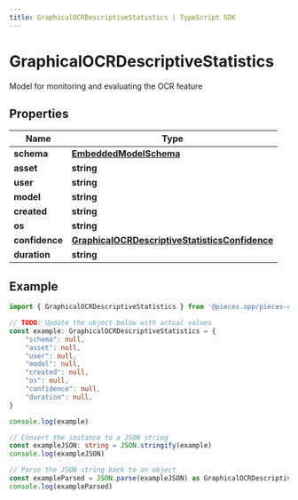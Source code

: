 ```yaml
---
title: GraphicalOCRDescriptiveStatistics | TypeScript SDK
---
```



# GraphicalOCRDescriptiveStatistics

Model for monitoring and evaluating the OCR feature

## Properties

Name | Type
------------ | -------------
**schema** | [**EmbeddedModelSchema**](EmbeddedModelSchema)
**asset** | **string**
**user** | **string**
**model** | **string**
**created** | **string**
**os** | **string**
**confidence** | [**GraphicalOCRDescriptiveStatisticsConfidence**](GraphicalOCRDescriptiveStatisticsConfidence)
**duration** | **string**

## Example

```typescript
import { GraphicalOCRDescriptiveStatistics } from '@pieces.app/pieces-os-client'

// TODO: Update the object below with actual values
const example: GraphicalOCRDescriptiveStatistics = {
    "schema": null,
    "asset": null,
    "user": null,
    "model": null,
    "created": null,
    "os": null,
    "confidence": null,
    "duration": null,
}

console.log(example)

// Convert the instance to a JSON string
const exampleJSON: string = JSON.stringify(example)
console.log(exampleJSON)

// Parse the JSON string back to an object
const exampleParsed = JSON.parse(exampleJSON) as GraphicalOCRDescriptiveStatistics
console.log(exampleParsed)
```


